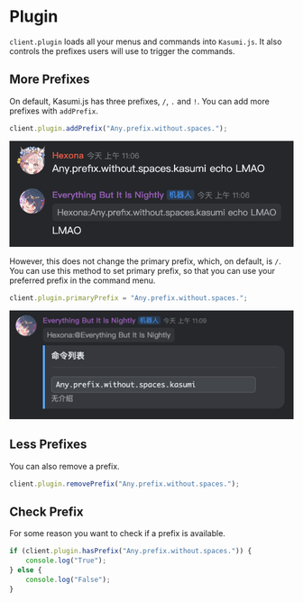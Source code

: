 # Plugin

`client.plugin` loads all your menus and commands into `Kasumi.js`. It also controls the prefixes users will use to trigger the commands.

## More Prefixes

On default, Kasumi.js has three prefixes, `/`, `.` and `!`. You can add more prefixes with `addPrefix`.

```typescript
client.plugin.addPrefix("Any.prefix.without.spaces.");
```

![any prefix example image](/assets/responses/plugin/prefixes.png)

However, this does not change the primary prefix, which, on default, is `/`. You can use this method to set primary prefix, so that you can use your preferred prefix in the command menu.

```typescript
client.plugin.primaryPrefix = "Any.prefix.without.spaces.";
```

![primary prefix example image](/assets/responses/plugin/primary-prefix.png)

## Less Prefixes

You can also remove a prefix.

```typescript
client.plugin.removePrefix("Any.prefix.without.spaces.");
```

## Check Prefix

For some reason you want to check if a prefix is available.

```typescript
if (client.plugin.hasPrefix("Any.prefix.without.spaces.")) {
    console.log("True");
} else {
    console.log("False");
}
```
